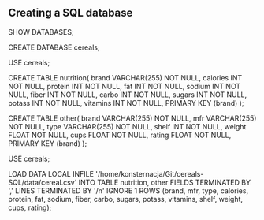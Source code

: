## Creating a SQL database

SHOW DATABASES;

CREATE DATABASE cereals;

USE cereals;

CREATE TABLE nutrition(
brand VARCHAR(255) NOT NULL,
calories INT NOT NULL,
protein INT NOT NULL,
fat INT NOT NULL,
sodium INT NOT NULL,
fiber INT NOT NULL,
carbo INT NOT NULL,
sugars INT NOT NULL,
potass INT NOT NULL,
vitamins INT NOT NULL,
PRIMARY KEY (brand)
);

CREATE TABLE other(
brand VARCHAR(255) NOT NULL,
mfr VARCHAR(255) NOT NULL,
type VARCHAR(255) NOT NULL,
shelf INT NOT NULL,
weight FLOAT NOT NULL,
cups FLOAT NOT NULL,
rating FLOAT NOT NULL,
PRIMARY KEY (brand)
);

USE cereals;

LOAD DATA LOCAL INFILE '/home/konsternacja/Git/cereals-SQL/data/cereal.csv'
INTO TABLE nutrition, other
FIELDS TERMINATED BY ','
LINES TERMINATED BY '/n'
IGNORE 1 ROWS
(brand, mfr, type, calories, protein, fat, sodium, fiber, carbo, sugars, potass, vitamins, shelf, weight, cups, rating);
